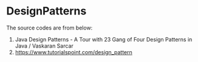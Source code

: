 # DesignPatterns

The source codes are from below:

1. Java Design Patterns - A Tour with 23 Gang of Four Design Patterns in Java / Vaskaran Sarcar
2. https://www.tutorialspoint.com/design_pattern
